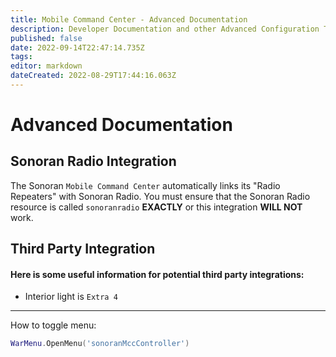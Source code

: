 ```yaml
---
title: Mobile Command Center - Advanced Documentation
description: Developer Documentation and other Advanced Configuration Topics for the Mobile Command Center.
published: false
date: 2022-09-14T22:47:14.735Z
tags: 
editor: markdown
dateCreated: 2022-08-29T17:44:16.063Z
---
```


# Advanced Documentation	 
## Sonoran Radio Integration
The Sonoran `Mobile Command Center` automatically links its "Radio Repeaters" with Sonoran Radio. You must ensure that the Sonoran Radio resource is called `sonoranradio` **EXACTLY** or this integration __WILL NOT__ work.

## Third Party Integration
#### Here is some useful information for potential third party integrations:

- Interior light is `Extra 4`
---
How to toggle menu:
```lua
WarMenu.OpenMenu('sonoranMccController')
```